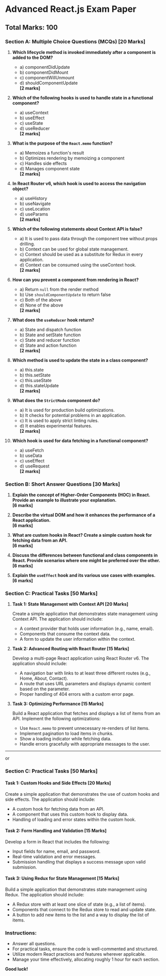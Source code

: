 # Advanced React.js Exam Paper

## Total Marks: 100

### Section A: Multiple Choice Questions (MCQs) [20 Marks]

1. **Which lifecycle method is invoked immediately after a component is added to the DOM?**
    - a) componentDidUpdate
    - b) componentDidMount
    - c) componentWillUnmount
    - d) shouldComponentUpdate  
    **[2 marks]**

2. **Which of the following hooks is used to handle state in a functional component?**
    - a) useContext
    - b) useEffect
    - c) useState
    - d) useReducer  
    **[2 marks]**

3. **What is the purpose of the `React.memo` function?**
    - a) Memoizes a function's result
    - b) Optimizes rendering by memoizing a component
    - c) Handles side effects
    - d) Manages component state  
    **[2 marks]**

4. **In React Router v6, which hook is used to access the navigation object?**
    - a) useHistory
    - b) useNavigate
    - c) useLocation
    - d) useParams  
    **[2 marks]**

5. **Which of the following statements about Context API is false?**
    - a) It is used to pass data through the component tree without props drilling.
    - b) Context can be used for global state management.
    - c) Context should be used as a substitute for Redux in every application.
    - d) Context can be consumed using the useContext hook.  
    **[2 marks]**

6. **How can you prevent a component from rendering in React?**
    - a) Return `null` from the render method
    - b) Use `shouldComponentUpdate` to return false
    - c) Both of the above
    - d) None of the above  
    **[2 marks]**

7. **What does the `useReducer` hook return?**
    - a) State and dispatch function
    - b) State and setState function
    - c) State and reducer function
    - d) State and action function  
    **[2 marks]**

8. **Which method is used to update the state in a class component?**
    - a) this.state
    - b) this.setState
    - c) this.useState
    - d) this.stateUpdate  
    **[2 marks]**

9. **What does the `StrictMode` component do?**
    - a) It is used for production build optimizations.
    - b) It checks for potential problems in an application.
    - c) It is used to apply strict linting rules.
    - d) It enables experimental features.  
    **[2 marks]**

10. **Which hook is used for data fetching in a functional component?**
    - a) useFetch
    - b) useData
    - c) useEffect
    - d) useRequest  
    **[2 marks]**

### Section B: Short Answer Questions [30 Marks]

1. **Explain the concept of Higher-Order Components (HOC) in React. Provide an example to illustrate your explanation.**  
   **[6 marks]**

2. **Describe the virtual DOM and how it enhances the performance of a React application.**  
   **[6 marks]**

3. **What are custom hooks in React? Create a simple custom hook for fetching data from an API.**  
   **[6 marks]**

4. **Discuss the differences between functional and class components in React. Provide scenarios where one might be preferred over the other.**  
   **[6 marks]**

5. **Explain the `useEffect` hook and its various use cases with examples.**  
   **[6 marks]**

### Section C: Practical Tasks [50 Marks]

1. **Task 1: State Management with Context API [20 Marks]**

    Create a simple application that demonstrates state management using Context API. The application should include:
    - A context provider that holds user information (e.g., name, email).
    - Components that consume the context data.
    - A form to update the user information within the context.

2. **Task 2: Advanced Routing with React Router [15 Marks]**

    Develop a multi-page React application using React Router v6. The application should include:
    - A navigation bar with links to at least three different routes (e.g., Home, About, Contact).
    - A route that uses URL parameters and displays dynamic content based on the parameter.
    - Proper handling of 404 errors with a custom error page.

3. **Task 3: Optimizing Performance [15 Marks]**

    Build a React application that fetches and displays a list of items from an API. Implement the following optimizations:
    - Use `React.memo` to prevent unnecessary re-renders of list items.
    - Implement pagination to load items in chunks.
    - Show a loading indicator while fetching data.
    - Handle errors gracefully with appropriate messages to the user.

---



or 

### Section C: Practical Tasks [50 Marks]

#### Task 1: Custom Hooks and Side Effects [20 Marks]

Create a simple application that demonstrates the use of custom hooks and side effects. The application should include:

- A custom hook for fetching data from an API.
- A component that uses this custom hook to display data.
- Handling of loading and error states within the custom hook.

#### Task 2: Form Handling and Validation [15 Marks]

Develop a form in React that includes the following:

- Input fields for name, email, and password.
- Real-time validation and error messages.
- Submission handling that displays a success message upon valid submission.

#### Task 3: Using Redux for State Management [15 Marks]

Build a simple application that demonstrates state management using Redux. The application should include:

- A Redux store with at least one slice of state (e.g., a list of items).
- Components that connect to the Redux store to read and update state.
- A button to add new items to the list and a way to display the list of items.

### Instructions:

- Answer all questions.
- For practical tasks, ensure the code is well-commented and structured.
- Utilize modern React practices and features wherever applicable.
- Manage your time effectively, allocating roughly 1 hour for each section.

**Good luck!**
